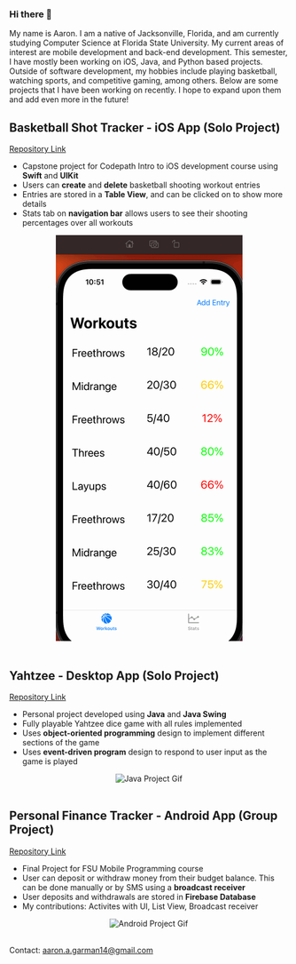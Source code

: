 ### Hi there 👋

<!--
**AaronGarman/AaronGarman** is a ✨ _special_ ✨ repository because its `README.md` (this file) appears on your GitHub profile.

Here are some ideas to get you started:

- 🔭 I’m currently working on ...
- 🌱 I’m currently learning ...
- 👯 I’m looking to collaborate on ...
- 🤔 I’m looking for help with ...
- 💬 Ask me about ...
- 📫 How to reach me: ...
- 😄 Pronouns: ...
- ⚡ Fun fact: ...
-->

My name is Aaron. I am a native of Jacksonville, Florida, and am currently studying Computer Science at Florida State University. My current areas of interest are mobile development and back-end development. This semester, I have mostly been working on iOS, Java, and Python based projects. Outside of software development, my hobbies include playing basketball, watching sports, and competitive gaming, among others. Below are some projects that I have been working on recently. I hope to expand upon them and add even more in the future!

## Basketball Shot Tracker - iOS App (Solo Project)

[Repository Link](https://github.com/AaronGarman/iOS101-CapstoneProject)

* Capstone project for Codepath Intro to iOS development course using **Swift** and **UIKit**
* Users can **create** and **delete** basketball shooting workout entries
* Entries are stored in a **Table View**, and can be clicked on to show more details
* Stats tab on **navigation bar** allows users to see their shooting percentages over all workouts

<div align = "center">
    <img src='https://github.com/AaronGarman/iOS101-CapstoneProject/blob/main/ProjCapstoneSprint3Walkthrough.gif' title='iOS Project Gif' width='' alt='iOS Project Gif' />
</div>

<br>

## Yahtzee - Desktop App (Solo Project)

[Repository Link](https://github.com/AaronGarman/Yahtzee)

* Personal project developed using **Java** and **Java Swing**
* Fully playable Yahtzee dice game with all rules implemented
* Uses **object-oriented programming** design to implement different sections of the game
* Uses **event-driven program** design to respond to user input as the game is played

<div align = "center">
    <img src='' title='Java Project Gif' width='' alt='Java Project Gif' />
</div>

<br>

## Personal Finance Tracker - Android App (Group Project)

[Repository Link](https://github.com/AaronGarman/COP4656-Final-Project)

* Final Project for FSU Mobile Programming course
* User can deposit or withdraw money from their budget balance. This can be done manually or by SMS using a **broadcast receiver**
* User deposits and withdrawals are stored in **Firebase Database**
* My contributions: Activites with UI, List View, Broadcast receiver

<div align = "center">
    <img src='' title='Android Project Gif' width='' alt='Android Project Gif' />
</div>

<br>

Contact: aaron.a.garman14@gmail.com
